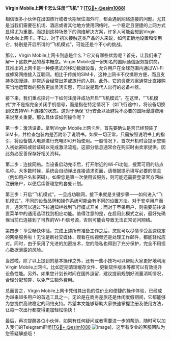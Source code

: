 **Virgin Mobile上网卡怎么注册“飞机”？[[TG💪+ @esim1088](https://t.me/s/esim1088)]**

相信很多小伙伴在出国旅行或者长期居住海外时，都会遇到网络连接的问题。尤其是当我们需要在机场、酒店或者其他地方使用网络时，一个稳定且便捷的上网方式显得尤为重要。而提到这种场景下的网络解决方案，许多人可能会想到Virgin Mobile上网卡。不过，对于初次接触这类产品的人来说，如何正确地设置和使用它，特别是开启所谓的“飞机模式”，可能还是个不小的挑战。

那么，Virgin Mobile上网卡到底是什么？它又有哪些优势呢？首先，让我们来了解一下这款产品的基本概念。Virgin Mobile是一家知名的国际通信服务提供商，其推出的上网卡是一种便携式的移动数据设备，允许用户在全球范围内通过Wi-Fi或蜂窝网络接入互联网。相比于传统的SIM卡，这种上网卡不仅携带方便，而且支持多国漫游，非常适合经常出差或旅行的人群。此外，它的资费方案通常比直接购买当地运营商的服务更加灵活实惠，可以说是现代人出行的必备神器。

接下来，我们重点探讨一下如何注册并成功开启“飞机模式”。在这里，“飞机模式”并不是指完全关闭手机信号，而是指在特定情况下（如飞行途中），将设备切换到仅支持Wi-Fi连接的状态。这对于确保飞行安全以及避免不必要的国际漫游费用来说至关重要。那么具体该如何操作呢？

第一步：激活设备。拿到Virgin Mobile上网卡后，首先要确认是否已经预装了SIM卡，并检查包装内是否附带了说明书。如果一切正常，只需按照说明书上的指引，将设备插入电源进行充电即可开始使用。一般情况下，首次开机时会提示您输入初始密码或验证码以完成激活流程。这部分信息通常会在购买时由卖家提供，因此务必妥善保存好相关资料。

第二步：连接网络。当设备启动完毕后，打开附近的Wi-Fi功能，搜索可用的热点名称。大多数时候，系统会自动弹出连接请求页面，请根据提示填写必要的信息（例如用户名和密码）。如果您是第一次使用该服务，则可能还需要登录官方网站注册账户，以便后续管理您的套餐计划。

第三步：开启“飞机模式”。一旦成功联网，接下来就是关键步骤——如何进入“飞机模式”。不同的设备品牌和操作系统可能会有不同的设置方法。对于安卓用户而言，通常可以通过下拉通知栏找到飞行模式开关；而对于苹果用户，则需要前往设置菜单中的通用选项找到相应功能。值得注意的是，在启用此模式之前，最好先确保当前已连接到了可靠的Wi-Fi信号源，否则可能会导致无法正常访问网络。

第四步：享受畅快体验。完成上述所有准备工作之后，您就可以尽情享受高速稳定的网络服务啦！无论是刷社交媒体、观看在线视频还是处理工作邮件，都能轻松应对。同时，由于采用了先进的加密技术，您的隐私也得到了充分保护，完全不用担心数据泄露的风险。

当然啦，除了以上提到的基本操作之外，还有一些小技巧可以帮助大家更好地利用Virgin Mobile上网卡。比如定期清理缓存文件、更新软件版本等都可以有效提升设备性能。另外，如果您计划长时间在国外逗留，建议提前规划好流量消耗情况，合理分配预算，以免产生额外费用。

总而言之，Virgin Mobile上网卡凭借其出色的性价比和便捷的操作体验，已经成为越来越多用户的首选工具之一。无论是在商务差旅还是休闲度假期间，它都能够为您提供高效稳定的网络支持。希望本文能够帮助大家快速掌握注册及使用方法，让每一次出行都变得更加轻松愉快！

最后，再次提醒各位小伙伴，如果有任何疑问或者需要进一步的帮助，随时可以加入我们的Telegram群组[[TG💪+ @esim1088](https://t.me/s/esim1088) ![Image](https://i.postimg.cc/4NQfJmqS/Snipaste-2025-05-13-00-14-12.png)]，这里有专业的客服团队为您答疑解惑哦！